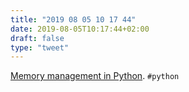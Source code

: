 ```yaml
---
title: "2019 08 05 10 17 44"
date: 2019-08-05T10:17:44+02:00
draft: false
type: "tweet"
---
```

[Memory management in Python](https://rushter.com/blog/python-memory-managment/). `#python`
